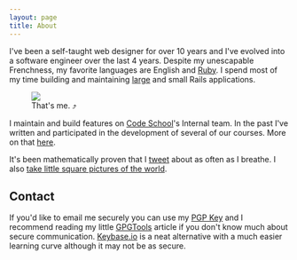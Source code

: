 ```yaml
---
layout: page
title: About
---
```

I've been a self-taught web designer for over 10 years</span> and I've evolved into a software engineer over the last 4 years. Despite my unescapable Frenchness, my favorite languages are English and [Ruby](http://tryruby.org). I spend most of my time building and maintaining [large](https://codeschool.com) and small Rails applications.
<figure id="mug">
  <a href="{{ site.url }}/images/olivier-lacan-new.jpg" title="Download a huge version of my face to see if you can figure out the number of degrees I tilted it for this shot.">
    <img src ="https://en.gravatar.com/userimage/4041830/dbf236e2e62fc5199015d289d59cf551.jpg?size=540" />
  </a>
  <figcaption>That's me. &#10548;</figcaption>
</figure>

I maintain and build features on [Code School](http://codeschool.com)'s
Internal team. In the past I've written and participated in the development
of several of our courses. More on that [here](/work).

It's been mathematically proven that I [tweet](http://twitter.com/olivierlacan)
about as often as I breathe. I also [take little square pictures of the world](http://instagram.com/olivierlacan).

## Contact

If you'd like to email me securely you can use my [PGP Key](http://pgp.mit.edu:11371/pks/lookup?op=get&search=0xE493B06DD070AFC8) and I recommend reading my little [GPGTools](/tools/security/gpgtools.html) article if you don't know much about secure communication. [Keybase.io](https://keybase.io/olivierlacan) is a neat alternative with a much easier learning curve although it may not be as secure.
